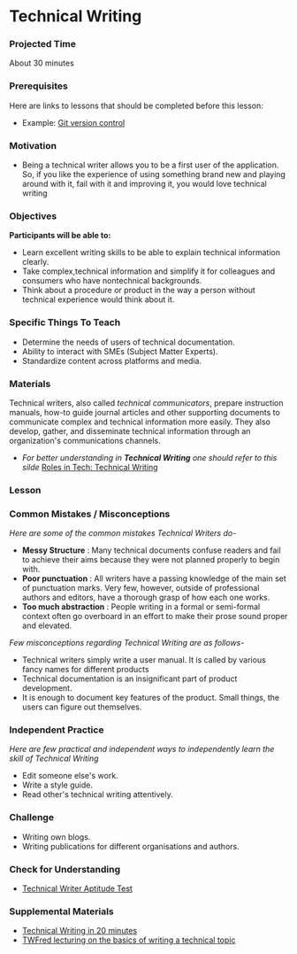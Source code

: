 # Technical Writing

### Projected Time

About 30 minutes

### Prerequisites

Here are links to lessons that should be completed before this lesson:

- Example: [Git version control](version-control/git-version-control/git-version-control.md)

### Motivation

- Being a technical writer allows you to be a first user of the application. So, if you like the experience of using something brand new and playing around with it, fail with it  and improving it, you would love technical writing

### Objectives

**Participants will be able to:**

- Learn excellent writing skills to be able to explain technical information clearly.
- Take complex,technical information and simplify it for colleagues and consumers who have nontechnical backgrounds.
- Think about a procedure or product in the way a person without technical experience would think about it.

### Specific Things To Teach

- Determine the needs of users of technical documentation.
- Ability to interact with SMEs (Subject Matter Experts).
- Standardize content across platforms and media.

### Materials

Technical writers, also called *technical communicators*, prepare instruction manuals, how-to guide journal articles and other supporting documents to communicate complex and technical information more easily. They also develop, gather, and disseminate technical information through an organization's communications channels. 
- *For better understanding in **Technical Writing** one should refer to this silde* [Roles in Tech: Technical Writing](https://docs.google.com/presentation/d/1p7fa20o7lRyvXuXhsFz8MfHktY5MaqSPSrLdNjocNcE/edit?usp=sharing) 
### Lesson


### Common Mistakes / Misconceptions

*Here are some of the common mistakes Technical Writers do-*  
- **Messy Structure** : Many technical documents confuse readers and fail to achieve their aims because they were not planned properly to begin with.
- **Poor punctuation** : All writers have a passing knowledge of the main set of punctuation marks. Very few, however, outside of professional authors and editors, have a thorough grasp of how each one works. 
- **Too much abstraction** : People writing in a formal or semi-formal context often go overboard in an effort to make their prose sound proper and elevated.

*Few misconceptions regarding Technical Writing are as follows-*
- Technical writers simply write a user manual. It is called by various fancy names for different products
- Technical documentation is an insignificant part of product development.
- It is enough to document key features of the product. Small things, the users can figure out themselves.

### Independent Practice

*Here are few practical and independent ways to independently learn the skill of Technical Writing*
- Edit someone else's work.
- Write a style guide.
- Read other's technical writing attentively.

### Challenge

- Writing own blogs.
- Writing publications for different organisations and authors.

### Check for Understanding
- [Technical Writer Aptitude Test](https://www.interviewmocha.com/tests/technical-writer-test-aptitude-assessment)

### Supplemental Materials
- [Technical Writing in 20 minutes](https://www.youtube.com/watch?v=s69W6ZVriwI)
- [TWFred lecturing on the basics of writing a technical topic](https://www.youtube.com/user/WilliamsTechEn#p/a/u/1/kWZaPF4Xvcc)
